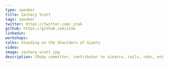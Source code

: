 ```yaml
---
type: speaker
title: Zachary Scott
tags: speaker
twitter: https://twitter.com/_zzak
github: https://github.com/zzak
linkedin: 
workshops:
talks: Standing on the Shoulders of Giants
video: 
image: zachary-scott.jpg
description: CRuby committer, contributor to sinatra, rails, rdoc, etc
---
```

